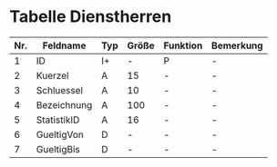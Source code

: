 # Tabelle Dienstherren

Nr.|Feldname|Typ|Größe|Funktion|Bemerkung
---|---|---|---|---|---
1|ID|I+|-|P|-
2|Kuerzel|A|15|-|-
3|Schluessel|A|10|-|-
4|Bezeichnung|A|100|-|-
5|StatistikID|A|16 |-|-
6|GueltigVon|D|-|-|-
7|GueltigBis|D|-|-|-
                   
